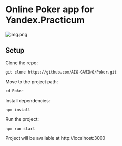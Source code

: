 Online Poker app for Yandex.Practicum
==============================


![img.png](https://oviland.ru/storage/ya-poker.png)

Setup
-----
Clone the repo:

    git clone https://github.com/AIG-GAMING/Poker.git

Move to the project path:

    cd Poker

Install dependencies:

    npm install

Run the project:

    npm run start

Project will be available at http://localhost:3000